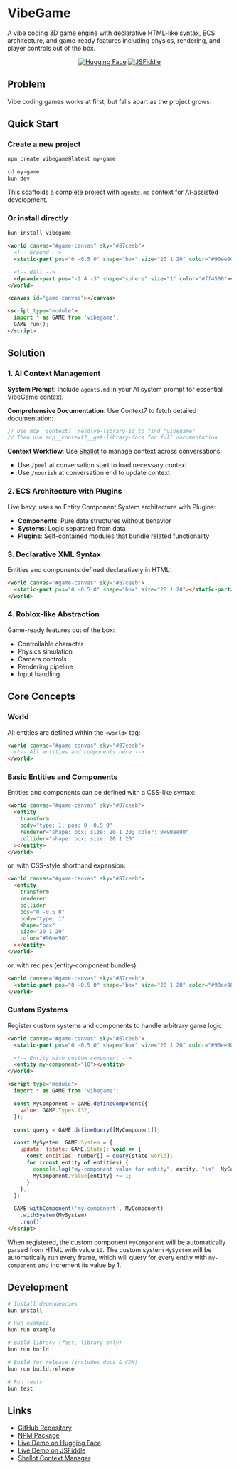 # VibeGame

A vibe coding 3D game engine with declarative HTML-like syntax, ECS architecture, and game-ready features including physics, rendering, and player controls out of the box.

<div align="center">

[![Hugging Face](https://img.shields.io/badge/%F0%9F%A4%97%20Hugging%20Face-Spaces-blue)](https://huggingface.co/spaces/dylanebert/VibeGame)
[![JSFiddle](https://img.shields.io/badge/JSFiddle-Try%20It-blue)](https://jsfiddle.net/keLsxh5t/)

</div>

## Problem

Vibe coding games works at first, but falls apart as the project grows.

## Quick Start

### Create a new project

```bash
npm create vibegame@latest my-game

cd my-game
bun dev
```

This scaffolds a complete project with `agents.md` context for AI-assisted development.

### Or install directly

```bash
bun install vibegame
```

```html
<world canvas="#game-canvas" sky="#87ceeb">
  <!-- Ground -->
  <static-part pos="0 -0.5 0" shape="box" size="20 1 20" color="#90ee90"></static-part>

  <!-- Ball -->
  <dynamic-part pos="-2 4 -3" shape="sphere" size="1" color="#ff4500"></dynamic-part>
</world>

<canvas id="game-canvas"></canvas>

<script type="module">
  import * as GAME from 'vibegame';
  GAME.run();
</script>
```

## Solution

### 1. AI Context Management

**System Prompt**: Include `agents.md` in your AI system prompt for essential VibeGame context.

**Comprehensive Documentation**: Use Context7 to fetch detailed documentation:
```typescript
// Use mcp__context7__resolve-library-id to find "vibegame"
// Then use mcp__context7__get-library-docs for full documentation
```

**Context Workflow**: Use [Shallot](https://github.com/dylanebert/shallot) to manage context across conversations:
- Use `/peel` at conversation start to load necessary context
- Use `/nourish` at conversation end to update context

### 2. ECS Architecture with Plugins

Live bevy, uses an Entity Component System architecture with Plugins:

- **Components**: Pure data structures without behavior
- **Systems**: Logic separated from data
- **Plugins**: Self-contained modules that bundle related functionality

### 3. Declarative XML Syntax

Entities and components defined declaratively in HTML:

```html
<world canvas="#game-canvas" sky="#87ceeb">
  <static-part pos="0 -0.5 0" shape="box" size="20 1 20"></static-part>
</world>
```

### 4. Roblox-like Abstraction

Game-ready features out of the box:

- Controllable character
- Physics simulation
- Camera controls
- Rendering pipeline
- Input handling

## Core Concepts

### World

All entities are defined within the `<world>` tag:

```html
<world canvas="#game-canvas" sky="#87ceeb">
  <!-- All entities and components here -->
</world>
```

### Basic Entities and Components

Entities and components can be defined with a CSS-like syntax:

```html
<world canvas="#game-canvas" sky="#87ceeb">
  <entity
    transform
    body="type: 1; pos: 0 -0.5 0"
    renderer="shape: box; size: 20 1 20; color: 0x90ee90"
    collider="shape: box; size: 20 1 20"
  ></entity>
</world>
```

or, with CSS-style shorthand expansion:

```html
<world canvas="#game-canvas" sky="#87ceeb">
  <entity
    transform
    renderer
    collider
    pos="0 -0.5 0"
    body="type: 1"
    shape="box"
    size="20 1 20"
    color="#90ee90"
  ></entity>
</world>
```

or, with recipes (entity-component bundles):

```html
<world canvas="#game-canvas" sky="#87ceeb">
  <static-part pos="0 -0.5 0" shape="box" size="20 1 20" color="#90ee90"></static-part>
</world>
```

### Custom Systems

Register custom systems and components to handle arbitrary game logic:

```html
<world canvas="#game-canvas" sky="#87ceeb">
  <static-part pos="0 -0.5 0" shape="box" size="20 1 20" color="#90ee90"></static-part>

  <!-- Entity with custom component -->
  <entity my-component="10"></entity>
</world>

<script type="module">
  import * as GAME from 'vibegame';

  const MyComponent = GAME.defineComponent({
    value: GAME.Types.f32,
  });

  const query = GAME.defineQuery([MyComponent]);

  const MySystem: GAME.System = {
    update: (state: GAME.State): void => {
      const entities: number[] = query(state.world);
      for (const entity of entities) {
        console.log("my-component value for entity", entity, "is", MyComponent.value[entity]);
        MyComponent.value[entity] += 1;
      }
    },
  };

  GAME.withComponent('my-component', MyComponent)
    .withSystem(MySystem)
    .run();
</script>
```

When registered, the custom component `MyComponent` will be automatically parsed from HTML with value `10`. The custom system `MySystem` will be automatically run every frame, which will query for every entity with `my-component` and increment its value by 1.

## Development

```bash
# Install dependencies
bun install

# Run example
bun run example

# Build library (fast, library only)
bun run build

# Build for release (includes docs & CDN)
bun run build:release

# Run tests
bun test
```

## Links

- [GitHub Repository](https://github.com/dylanebert/vibegame)
- [NPM Package](https://www.npmjs.com/package/vibegame)
- [Live Demo on Hugging Face](https://huggingface.co/spaces/dylanebert/VibeGame)
- [Live Demo on JSFiddle](https://jsfiddle.net/zhLtd6e2/6/)
- [Shallot Context Manager](https://github.com/dylanebert/shallot)
